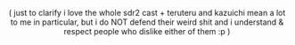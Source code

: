 <p align="center">
    ( just to clarify i love the whole sdr2 cast + teruteru and kazuichi mean a lot to me in particular, but i do NOT defend their weird shit and i understand & respect people who dislike either of them :p )
</p>
